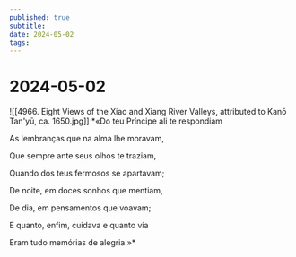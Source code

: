 ```yaml
---
published: true
subtitle: 
date: 2024-05-02
tags: 
---
```


# 2024-05-02
![[4966. Eight Views of the Xiao and Xiang River Valleys, attributed to Kanō Tan'yū, ca. 1650.jpg]]
*«Do teu Príncipe ali te respondiam 

As lembranças que na alma lhe moravam, 

Que sempre ante seus olhos te traziam, 

Quando dos teus fermosos se apartavam; 

De noite, em doces sonhos que mentiam, 

De dia, em pensamentos que voavam; 

E quanto, enfim, cuidava e quanto via 

Eram tudo memórias de alegria.»*